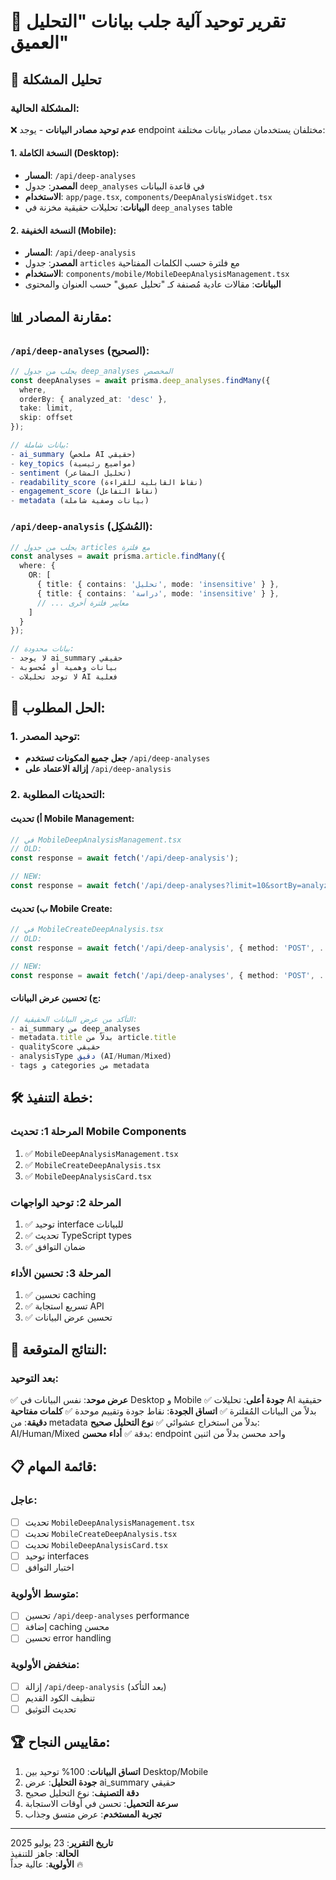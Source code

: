 # 🔧 تقرير توحيد آلية جلب بيانات "التحليل العميق"

## 🚨 تحليل المشكلة

### المشكلة الحالية:
❌ **عدم توحيد مصادر البيانات** - يوجد endpoint مختلفان يستخدمان مصادر بيانات مختلفة:

#### 1. النسخة الكاملة (Desktop):
- **المسار**: `/api/deep-analyses`
- **المصدر**: جدول `deep_analyses` في قاعدة البيانات
- **الاستخدام**: `app/page.tsx`, `components/DeepAnalysisWidget.tsx`
- **البيانات**: تحليلات حقيقية مخزنة في `deep_analyses` table

#### 2. النسخة الخفيفة (Mobile):
- **المسار**: `/api/deep-analysis` 
- **المصدر**: جدول `articles` مع فلترة حسب الكلمات المفتاحية
- **الاستخدام**: `components/mobile/MobileDeepAnalysisManagement.tsx`
- **البيانات**: مقالات عادية مُصنفة كـ "تحليل عميق" حسب العنوان والمحتوى

## 📊 مقارنة المصادر:

### `/api/deep-analyses` (الصحيح):
```typescript
// يجلب من جدول deep_analyses المخصص
const deepAnalyses = await prisma.deep_analyses.findMany({
  where,
  orderBy: { analyzed_at: 'desc' },
  take: limit,
  skip: offset
});

// بيانات شاملة:
- ai_summary (ملخص AI حقيقي)
- key_topics (مواضيع رئيسية)
- sentiment (تحليل المشاعر) 
- readability_score (نقاط القابلية للقراءة)
- engagement_score (نقاط التفاعل)
- metadata (بيانات وصفية شاملة)
```

### `/api/deep-analysis` (المُشكِل):
```typescript
// يجلب من جدول articles مع فلترة
const analyses = await prisma.article.findMany({
  where: {
    OR: [
      { title: { contains: 'تحليل', mode: 'insensitive' } },
      { title: { contains: 'دراسة', mode: 'insensitive' } },
      // ... معايير فلترة أخرى
    ]
  }
});

// بيانات محدودة:
- لا يوجد ai_summary حقيقي
- بيانات وهمية أو مُحسوبة
- لا توجد تحليلات AI فعلية
```

## 🎯 الحل المطلوب:

### 1. توحيد المصدر:
- **جعل جميع المكونات تستخدم** `/api/deep-analyses`
- **إزالة الاعتماد على** `/api/deep-analysis`

### 2. التحديثات المطلوبة:

#### أ) تحديث Mobile Management:
```typescript
// في MobileDeepAnalysisManagement.tsx
// OLD:
const response = await fetch('/api/deep-analysis');

// NEW:
const response = await fetch('/api/deep-analyses?limit=10&sortBy=analyzed_at&sortOrder=desc');
```

#### ب) تحديث Mobile Create:
```typescript
// في MobileCreateDeepAnalysis.tsx  
// OLD:
const response = await fetch('/api/deep-analysis', { method: 'POST', ... });

// NEW:
const response = await fetch('/api/deep-analyses', { method: 'POST', ... });
```

#### ج) تحسين عرض البيانات:
```typescript
// التأكد من عرض البيانات الحقيقية:
- ai_summary من deep_analyses
- metadata.title بدلاً من article.title
- qualityScore حقيقي
- analysisType دقيق (AI/Human/Mixed)
- tags و categories من metadata
```

## 🛠️ خطة التنفيذ:

### المرحلة 1: تحديث Mobile Components
1. ✅ `MobileDeepAnalysisManagement.tsx`
2. ✅ `MobileCreateDeepAnalysis.tsx` 
3. ✅ `MobileDeepAnalysisCard.tsx`

### المرحلة 2: توحيد الواجهات
1. ✅ توحيد interface للبيانات
2. ✅ تحديث TypeScript types
3. ✅ ضمان التوافق

### المرحلة 3: تحسين الأداء
1. ✅ تحسين caching
2. ✅ تسريع استجابة API
3. ✅ تحسين عرض البيانات

## 🎯 النتائج المتوقعة:

### بعد التوحيد:
✅ **عرض موحد**: نفس البيانات في Desktop و Mobile
✅ **جودة أعلى**: تحليلات AI حقيقية بدلاً من البيانات المُفلترة
✅ **اتساق الجودة**: نقاط جودة وتقييم موحدة
✅ **كلمات مفتاحية دقيقة**: من metadata بدلاً من استخراج عشوائي
✅ **نوع التحليل صحيح**: AI/Human/Mixed بدقة
✅ **أداء محسن**: endpoint واحد محسن بدلاً من اثنين

## 📋 قائمة المهام:

### عاجل:
- [ ] تحديث `MobileDeepAnalysisManagement.tsx`
- [ ] تحديث `MobileCreateDeepAnalysis.tsx`
- [ ] تحديث `MobileDeepAnalysisCard.tsx`
- [ ] توحيد interfaces
- [ ] اختبار التوافق

### متوسط الأولوية:
- [ ] تحسين `/api/deep-analyses` performance
- [ ] إضافة caching محسن
- [ ] تحسين error handling

### منخفض الأولوية:
- [ ] إزالة `/api/deep-analysis` (بعد التأكد)
- [ ] تنظيف الكود القديم
- [ ] تحديث التوثيق

## 🏆 مقاييس النجاح:

1. **اتساق البيانات**: 100% توحيد بين Desktop/Mobile
2. **جودة التحليل**: عرض ai_summary حقيقي
3. **دقة التصنيف**: نوع التحليل صحيح
4. **سرعة التحميل**: تحسن في أوقات الاستجابة
5. **تجربة المستخدم**: عرض متسق وجذاب

---

**تاريخ التقرير**: 23 يوليو 2025  
**الحالة**: جاهز للتنفيذ  
**الأولوية**: عالية جداً 🔥

